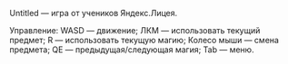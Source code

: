 Untitled — игра от учеников Яндекс.Лицея.

Управление:
WASD — движение;
ЛКМ — использовать текущий предмет;
R — использовать текущую магию;
Колесо мыши — смена предмета;
QE — предыдущая/следующая магия;
Tab — меню.